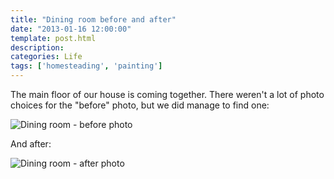 ```yaml
---
title: "Dining room before and after"
date: "2013-01-16 12:00:00"
template: post.html
description:
categories: Life
tags: ['homesteading', 'painting']
---
```


The main floor of our house is coming together. There weren't a lot of photo choices for the "before" photo, but we did manage to find one:

![Dining room - before photo](http://f.slowtheory.com/8385853991_e29f714082_z.jpg "Dining room - before photo")

And after:

![Dining room - after photo](http://f.slowtheory.com/8386941396_64800160a1_z.jpg "Dining room - after photo")